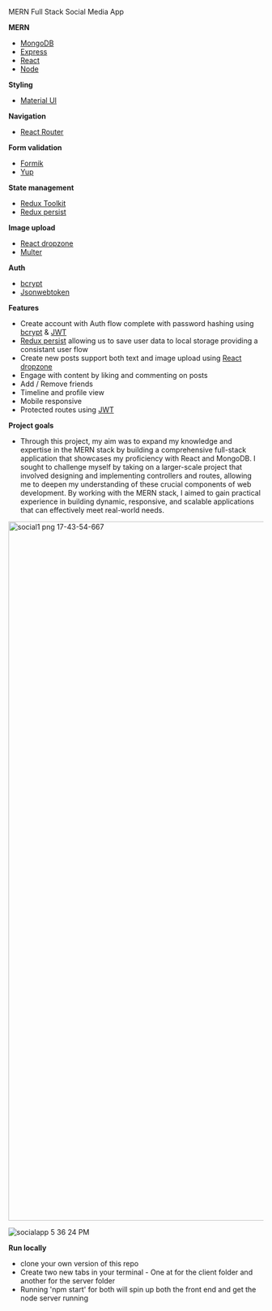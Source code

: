 MERN Full Stack Social Media App

**MERN**
- [MongoDB](https://www.mongodb.com/)
- [Express](https://expressjs.com/)
- [React](https://reactjs.org/)
- [Node](https://nodejs.org/en/download/)

**Styling**
- [Material UI](https://mui.com/material-ui/getting-started/installation/)

**Navigation**
- [React Router](https://reactrouter.com/en/v6.3.0/getting-started/installation)

**Form validation**
- [Formik](https://formik.org/docs/overview)
- [Yup](https://github.com/jquense/yup)

**State management**
- [Redux Toolkit](https://redux-toolkit.js.org/introduction/getting-started)
- [Redux persist](https://github.com/rt2zz/redux-persist)

**Image upload**
- [React dropzone](https://react-dropzone.js.org/)
- [Multer](https://github.com/expressjs/multer)

**Auth**
- [bcrypt](https://www.npmjs.com/package/bcrypt)
- [Jsonwebtoken](https://github.com/auth0/node-jsonwebtoken)

**Features**
- Create account with Auth flow complete with password hashing using [bcrypt](https://www.npmjs.com/package/bcrypt) & [JWT](https://github.com/auth0/node-jsonwebtoken)
- [Redux persist](https://github.com/rt2zz/redux-persist) allowing us to save user data to local storage providing a consistant user flow
- Create new posts support both text and image upload using [React dropzone](https://react-dropzone.js.org/)
- Engage with content by liking and commenting on posts
- Add / Remove friends
- Timeline and profile view
- Mobile responsive
- Protected routes using [JWT](https://github.com/auth0/node-jsonwebtoken)

**Project goals**

- Through this project, my aim was to expand my knowledge and expertise in the MERN stack by building a comprehensive full-stack application that showcases my proficiency with React and MongoDB. I sought to challenge myself by taking on a larger-scale project that involved designing and implementing controllers and routes, allowing me to deepen my understanding of these crucial components of web development. By working with the MERN stack, I aimed to gain practical experience in building dynamic, responsive, and scalable applications that can effectively meet real-world needs.


<img width="1379" alt="social1 png 17-43-54-667" src="https://user-images.githubusercontent.com/82087605/224725321-d59cc4df-ac7a-45c4-ab0a-e03374a88d50.png">

![socialapp 5 36 24 PM](https://user-images.githubusercontent.com/82087605/224725360-2efabb24-c506-4dc5-89cc-4a99ff6bb509.png)


**Run locally**
- clone your own version of this repo
- Create two new tabs in your terminal - One at for the client folder and another for the server folder
- Running 'npm start' for both will spin up both the front end and get the node server running
